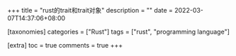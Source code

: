 +++
title = "rust的trait和trait对象"
description = ""
date = 2022-03-07T14:37:06+08:00

[taxonomies]
categories = ["Rust"]
tags = ["rust", "programming language"]

[extra]
toc = true
comments = true
+++


